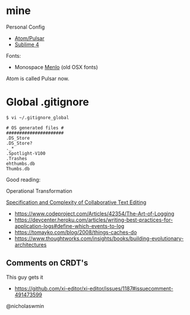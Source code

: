 # mine
Personal Config

- [Atom/Pulsar](/atom)
- [Sublime 4](/sublime)

Fonts:

- Monospace [Menlo][menlo] (old OSX fonts)

Atom is called Pulsar now.

# Global .gitignore

`$ vi ~/.gitignore_global`

```
# OS generated files #
######################
.DS_Store
.DS_Store?
._*
.Spotlight-V100
.Trashes
ehthumbs.db
Thumbs.db
```

Good reading:

Operational Transformation

[Specification and Complexity of Collaborative Text Editing](https://www.cs.tau.ac.il/~mad/publications/podc2016-collabedit.pdf)

- https://www.codeproject.com/Articles/42354/The-Art-of-Logging
- https://devcenter.heroku.com/articles/writing-best-practices-for-application-logs#define-which-events-to-log
- https://tomayko.com/blog/2008/things-caches-do
- https://www.thoughtworks.com/insights/books/building-evolutionary-architectures

## Comments on CRDT's

This guy gets it

- https://github.com/xi-editor/xi-editor/issues/1187#issuecomment-491473599 

@nicholaswmin

[menlo]: https://en.wikipedia.org/wiki/Menlo_(typeface)

